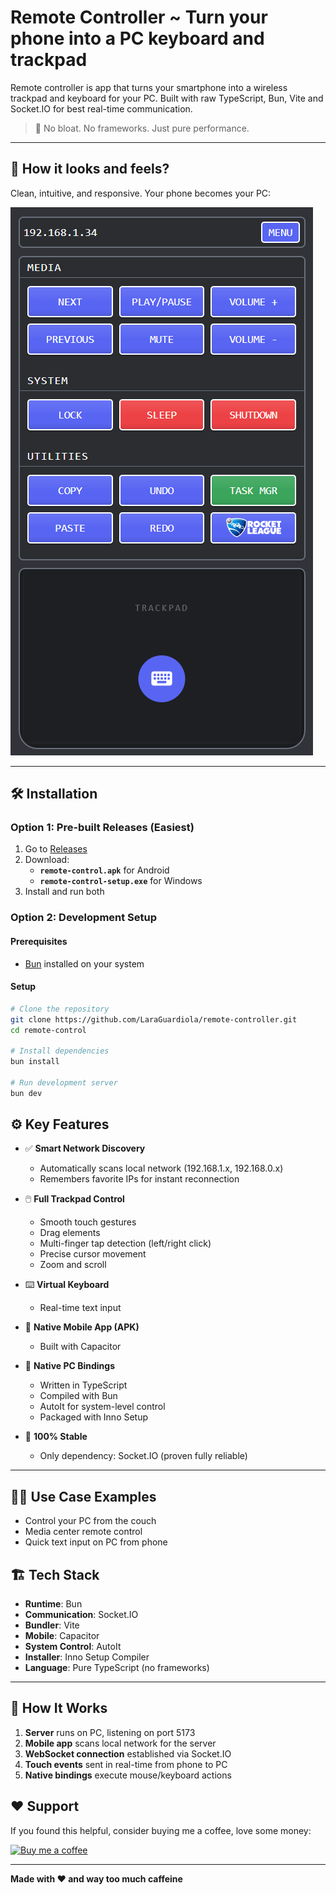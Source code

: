 # Remote Controller ~ Turn your phone into a PC keyboard and trackpad

Remote controller is app that turns your smartphone into a wireless trackpad and keyboard for your PC. Built with raw TypeScript, Bun, Vite and Socket.IO for best real-time communication.

> 🚀 No bloat. No frameworks. Just pure performance.

---

## 📸 How it looks and feels?

Clean, intuitive, and responsive. Your phone becomes your PC:

![Mobile Trackpad](./assets/mobile.png)

---

## 🛠️ Installation

### Option 1: Pre-built Releases (Easiest)

1. Go to [Releases](https://github.com/LaraGuardiola/remote-controller/releases/tag/1.0.0)
2. Download:
   - **`remote-control.apk`** for Android
   - **`remote-control-setup.exe`** for Windows
3. Install and run both

### Option 2: Development Setup

#### Prerequisites
- [Bun](https://bun.sh) installed on your system

#### Setup
```bash
# Clone the repository
git clone https://github.com/LaraGuardiola/remote-controller.git
cd remote-control

# Install dependencies
bun install

# Run development server
bun dev
```

## ⚙️ Key Features

- ✅ **Smart Network Discovery**
  - Automatically scans local network (192.168.1.x, 192.168.0.x)
  - Remembers favorite IPs for instant reconnection

- 🖱️ **Full Trackpad Control**
  - Smooth touch gestures
  - Drag elements
  - Multi-finger tap detection (left/right click)
  - Precise cursor movement
  - Zoom and scroll

- ⌨️ **Virtual Keyboard**
  - Real-time text input

- 📱 **Native Mobile App (APK)**
  - Built with Capacitor

- 💪 **Native PC Bindings**
  - Written in TypeScript
  - Compiled with Bun
  - AutoIt for system-level control
  - Packaged with Inno Setup

- 🎯 **100% Stable**
  - Only dependency: Socket.IO (proven fully reliable)

---

## 🧑‍💻 Use Case Examples

- Control your PC from the couch
- Media center remote control
- Quick text input on PC from phone

## 🏗️ Tech Stack

- **Runtime**: Bun
- **Communication**: Socket.IO
- **Bundler**: Vite
- **Mobile**: Capacitor
- **System Control**: AutoIt
- **Installer**: Inno Setup Compiler
- **Language**: Pure TypeScript (no frameworks)

---

## 🔧 How It Works

1. **Server** runs on PC, listening on port 5173
2. **Mobile app** scans local network for the server
3. **WebSocket connection** established via Socket.IO
4. **Touch events** sent in real-time from phone to PC
5. **Native bindings** execute mouse/keyboard actions

## ❤️ Support

If you found this helpful, consider buying me a coffee, love some money:

[![Buy me a coffee](https://img.buymeacoffee.com/button-api/?text=Buy%20me%20a%20coffee&emoji=☕&slug=webdev_slara&button_colour=FFDD00&font_colour=000000&font_family=Lato&outline_colour=000000&coffee_colour=ffffff)](https://www.buymeacoffee.com/webdev_slara)

---

**Made with ❤️ and way too much caffeine**
